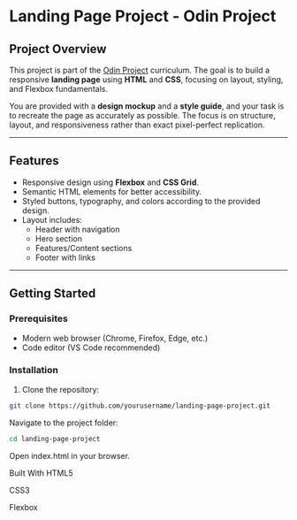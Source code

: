 # Landing Page Project - Odin Project

## Project Overview
This project is part of the [Odin Project](https://www.theodinproject.com/) curriculum. The goal is to build a responsive **landing page** using **HTML** and **CSS**, focusing on layout, styling, and Flexbox fundamentals.

You are provided with a **design mockup** and a **style guide**, and your task is to recreate the page as accurately as possible. The focus is on structure, layout, and responsiveness rather than exact pixel-perfect replication.

---

## Features
- Responsive design using **Flexbox** and **CSS Grid**.
- Semantic HTML elements for better accessibility.
- Styled buttons, typography, and colors according to the provided design.
- Layout includes:
  - Header with navigation
  - Hero section
  - Features/Content sections
  - Footer with links

---

## Getting Started

### Prerequisites
- Modern web browser (Chrome, Firefox, Edge, etc.)
- Code editor (VS Code recommended)

### Installation
1. Clone the repository:
```bash
git clone https://github.com/yourusername/landing-page-project.git
```
Navigate to the project folder:

```bash
cd landing-page-project
```

Open index.html in your browser.

Built With
HTML5

CSS3

Flexbox

